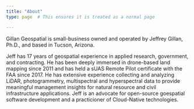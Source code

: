 ```yaml
---
title: "About"
type: page  # This ensures it is treated as a normal page

---
```


Gillan Geospatial is small-business owned and operated by Jeffrey Gillan, Ph.D., and based in Tucson, Arizona. 

Jeff has 17 years of geospatial experience in applied research, government, and contracting. He has been deeply immersed in drone-based land mapping since 2011 and has held a sUAS Remote Pilot certificate with the FAA since 2017. He has extensive experience collecting and analyzing LiDAR, photogrammetry, multispectral and hyperspectral data to provide meaningful management insights for natural resource and civil infrastructure applications. Jeff is an advocate for open-source goespatial software development and a practicioner of Cloud-Native technologies.  

